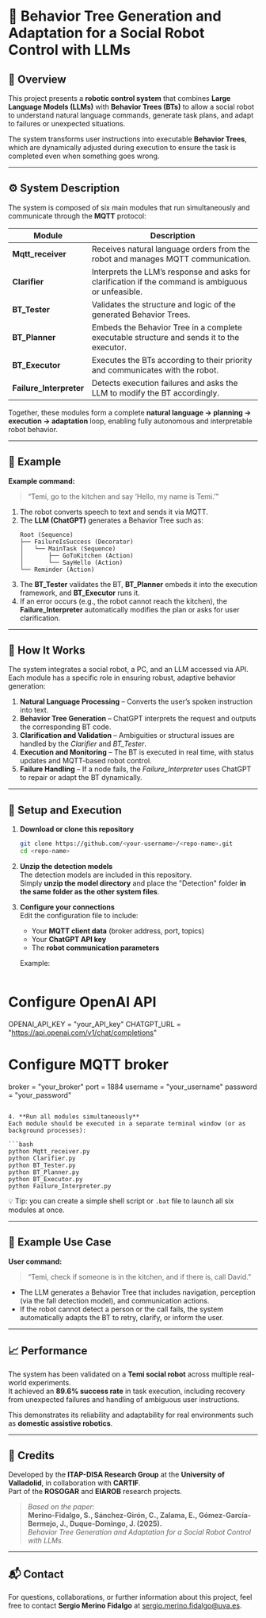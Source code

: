 # 🤖 Behavior Tree Generation and Adaptation for a Social Robot Control with LLMs

## 🧠 Overview
This project presents a **robotic control system** that combines **Large Language Models (LLMs)** with **Behavior Trees (BTs)** to allow a social robot to understand natural language commands, generate task plans, and adapt to failures or unexpected situations.  

The system transforms user instructions into executable **Behavior Trees**, which are dynamically adjusted during execution to ensure the task is completed even when something goes wrong.  

---

## ⚙️ System Description
The system is composed of six main modules that run simultaneously and communicate through the **MQTT** protocol:

| Module | Description |
|---------|-------------|
| **Mqtt_receiver** | Receives natural language orders from the robot and manages MQTT communication. |
| **Clarifier** | Interprets the LLM’s response and asks for clarification if the command is ambiguous or unfeasible. |
| **BT_Tester** | Validates the structure and logic of the generated Behavior Trees. |
| **BT_Planner** | Embeds the Behavior Tree in a complete executable structure and sends it to the executor. |
| **BT_Executor** | Executes the BTs according to their priority and communicates with the robot. |
| **Failure_Interpreter** | Detects execution failures and asks the LLM to modify the BT accordingly. |

Together, these modules form a complete **natural language → planning → execution → adaptation** loop, enabling fully autonomous and interpretable robot behavior.

---

## 🧩 Example

**Example command:**
> “Temi, go to the kitchen and say ‘Hello, my name is Temi.’”

1. The robot converts speech to text and sends it via MQTT.  
2. The **LLM (ChatGPT)** generates a Behavior Tree such as:
   ```
   Root (Sequence)
   ├── FailureIsSuccess (Decorator)
   │   └── MainTask (Sequence)
   │       ├── GoToKitchen (Action)
   │       └── SayHello (Action)
   └── Reminder (Action)
   ```
3. The **BT_Tester** validates the BT, **BT_Planner** embeds it into the execution framework, and **BT_Executor** runs it.  
4. If an error occurs (e.g., the robot cannot reach the kitchen), the **Failure_Interpreter** automatically modifies the plan or asks for user clarification.

---

## 🧠 How It Works
The system integrates a social robot, a PC, and an LLM accessed via API.  
Each module has a specific role in ensuring robust, adaptive behavior generation:

1. **Natural Language Processing** – Converts the user’s spoken instruction into text.  
2. **Behavior Tree Generation** – ChatGPT interprets the request and outputs the corresponding BT code.  
3. **Clarification and Validation** – Ambiguities or structural issues are handled by the *Clarifier* and *BT_Tester*.  
4. **Execution and Monitoring** – The BT is executed in real time, with status updates and MQTT-based robot control.  
5. **Failure Handling** – If a node fails, the *Failure_Interpreter* uses ChatGPT to repair or adapt the BT dynamically.

---

## 🧱 Setup and Execution

1. **Download or clone this repository**
   ```bash
   git clone https://github.com/<your-username>/<repo-name>.git
   cd <repo-name>
   ```

2. **Unzip the detection models**  
   The detection models are included in this repository.  
   Simply **unzip the model directory** and place the "Detection" folder **in the same folder as the other system files**.

3. **Configure your connections**  
   Edit the configuration file to include:
   - Your **MQTT client data** (broker address, port, topics)
   - Your **ChatGPT API key**
   - The **robot communication parameters**

   Example:
   ```python
# Configure OpenAI API
OPENAI_API_KEY = "your_API_key"
CHATGPT_URL = "https://api.openai.com/v1/chat/completions"

# Configure MQTT broker
broker = "your_broker"
port = 1884
username = "your_username"
password = "your_password"


   ```

4. **Run all modules simultaneously**  
   Each module should be executed in a separate terminal window (or as background processes):

   ```bash
   python Mqtt_receiver.py
   python Clarifier.py
   python BT_Tester.py
   python BT_Planner.py
   python BT_Executor.py
   python Failure_Interpreter.py
   ```

   💡 Tip: you can create a simple shell script or `.bat` file to launch all six modules at once.

---

## 🧪 Example Use Case

**User command:**
> “Temi, check if someone is in the kitchen, and if there is, call David.”

- The LLM generates a Behavior Tree that includes navigation, perception (via the fall detection model), and communication actions.  
- If the robot cannot detect a person or the call fails, the system automatically adapts the BT to retry, clarify, or inform the user.

---

## 📈 Performance

The system has been validated on a **Temi social robot** across multiple real-world experiments.  
It achieved an **89.6% success rate** in task execution, including recovery from unexpected failures and handling of ambiguous user instructions.  

This demonstrates its reliability and adaptability for real environments such as **domestic assistive robotics**.

---

## 🧩 Credits

Developed by the **ITAP-DISA Research Group** at the **University of Valladolid**, in collaboration with **CARTIF**.  
Part of the **ROSOGAR** and **EIAROB** research projects.  

> *Based on the paper:*  
> **Merino-Fidalgo, S., Sánchez-Girón, C., Zalama, E., Gómez-García-Bermejo, J., Duque-Domingo, J. (2025).**  
> *Behavior Tree Generation and Adaptation for a Social Robot Control with LLMs.*

---

## 📬 Contact

For questions, collaborations, or further information about this project, feel free to contact **Sergio Merino Fidalgo** at [sergio.merino.fidalgo@uva.es](mailto:sergio.merino.fidalgo@uva.es).

